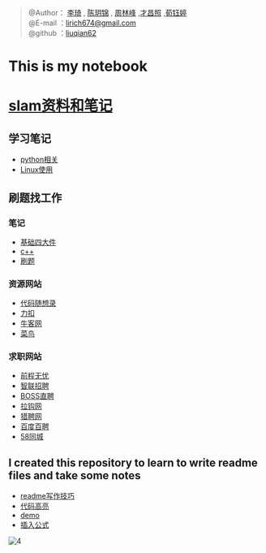 > @Author： [李琦](https://github.com/liuqian62) , [陈玥锦](https://github.com/210-297) , [周林峰](https://github.com/against43) ,[才昌照](https://github.com/caichangzhao) ,[荀钰婷](https://github.com/iredawen)  
@E-mail ：lirich674@gmail.com    
@github ：[liuqian62](https://github.com/liuqian62)

# This is my notebook
# [slam资料和笔记](https://github.com/liuqian62/notebook/tree/main/slamNotes)
## 学习笔记
* [python相关](https://github.com/liuqian62/notebook/tree/main/python%E7%9B%B8%E5%85%B3)
* [Linux使用](https://github.com/liuqian62/notebook/tree/main/linux%E4%BD%BF%E7%94%A8)
## 刷题找工作
### 笔记

* [基础四大件](https://github.com/liuqian62/notebook/tree/main/%E5%9F%BA%E7%A1%80%E5%9B%9B%E5%A4%A7%E4%BB%B6)
* [c++](https://github.com/liuqian62/notebook/tree/main/learn%20c%2B%2B)
* [刷题](https://github.com/liuqian62/notebook/tree/main/%E7%89%9B%E5%AE%A2%E7%BD%91%E5%88%B7%E9%A2%98%E7%AC%94%E8%AE%B0)

### 资源网站
* [代码随想录](https://programmercarl.com/)
* [力扣](https://leetcode.cn/problemset/all/)
* [牛客网](https://www.nowcoder.com/exam/oj)
* [菜鸟](https://www.runoob.com/)
### 求职网站

* [前程无忧](http://www.51job.com/)
* [智联招聘](http://www.zhaopin.com/)
* [BOSS直聘](https://www.zhipin.com/chengdu/)
* [拉钩网](http://www.lagou.com/)
* [猎聘网](http://www.liepin.com/)
* [百度百聘](https://zhaopin.baidu.com/)
* [58同城](http://www.58.com/)
## I created this repository to learn to write readme files and take some notes
- [readme写作技巧](https://blog.csdn.net/weixin_43750377/article/details/107834499?ops_request_misc=%257B%2522request%255Fid%2522%253A%2522165223128416782391850797%2522%252C%2522scm%2522%253A%252220140713.130102334.pc%255Fall.%2522%257D&request_id=165223128416782391850797&biz_id=0&utm_medium=distribute.pc_search_result.none-task-blog-2~all~first_rank_ecpm_v1~rank_v31_ecpm-15-107834499-null-null.142^v9^pc_search_result_cache,157^v4^control&utm_term=readme%E8%B6%85%E9%93%BE%E6%8E%A5&spm=1018.2226.3001.4187)
- [代码高亮](https://blog.csdn.net/bocongbo/article/details/118362609?ops_request_misc=%257B%2522request%255Fid%2522%253A%2522165223218716782390587998%2522%252C%2522scm%2522%253A%252220140713.130102334.pc%255Fall.%2522%257D&request_id=165223218716782390587998&biz_id=0&utm_medium=distribute.pc_search_result.none-task-blog-2~all~first_rank_ecpm_v1~rank_v31_ecpm-20-118362609-null-null.142^v9^pc_search_result_cache,157^v4^control&utm_term=readme%E5%86%99%E4%BD%9C&spm=1018.2226.3001.4187#:~:text=%E5%85%B6%E4%BB%96%E8%AF%AD%E8%A8%80%E7%B1%BB%E4%BC%BC%EF%BC%8C%E6%9B%B4%E6%8D%A2%60%60%60%E5%90%8E%E9%9D%A2%E4%B8%BA%E8%AF%AD%E8%A8%80%E5%90%8D%EF%BC%8C%E4%BE%8B%E5%A6%82%EF%BC%9Apython%E3%80%81java%E3%80%81php)
- [demo](https://markdown-it.github.io/)
- [插入公式](https://blog.csdn.net/qq_42951560/article/details/116501075)

![4](http://latex.codecogs.com/svg.latex?\sum_{n=1}^\infty\frac{1}{n^2}=\frac{\pi^2}{6})


